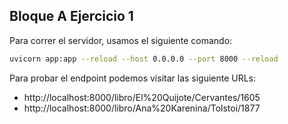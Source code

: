 ## Bloque A Ejercicio 1

Para correr el servidor, usamos el siguiente comando:

```bash
uvicorn app:app --reload --host 0.0.0.0 --port 8000 --reload
```

Para probar el endpoint podemos visitar las siguiente URLs:


* http://localhost:8000/libro/El%20Quijote/Cervantes/1605
* http://localhost:8000/libro/Ana%20Karenina/Tolstoi/1877
